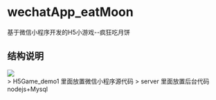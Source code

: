 # wechatApp_eatMoon
基于微信小程序开发的H5小游戏--疯狂吃月饼
## 结构说明
![](https://raw.githubusercontent.com/songsunny00/wechatApp_eatMoon/master/READMEImg/pic1.png)  
    > H5Game_demo1 里面放置微信小程序源代码
    > server 里面放置后台代码nodejs+Mysql
